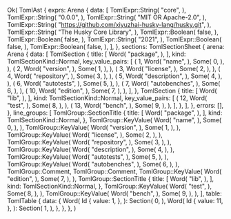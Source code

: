 Ok(
    TomlAst {
        exprs: Arena {
            data: [
                TomlExpr::String(
                    "core",
                ),
                TomlExpr::String(
                    "0.0.0",
                ),
                TomlExpr::String(
                    "MIT OR Apache-2.0",
                ),
                TomlExpr::String(
                    "https://github.com/xiyuzhai-husky-lang/husky.git",
                ),
                TomlExpr::String(
                    "The Husky Core Library",
                ),
                TomlExpr::Boolean(
                    false,
                ),
                TomlExpr::Boolean(
                    false,
                ),
                TomlExpr::String(
                    "2021",
                ),
                TomlExpr::Boolean(
                    false,
                ),
                TomlExpr::Boolean(
                    false,
                ),
            ],
        },
        sections: TomlSectionSheet {
            arena: Arena {
                data: [
                    TomlSection {
                        title: [
                            Word(
                                "package",
                            ),
                        ],
                        kind: TomlSectionKind::Normal,
                        key_value_pairs: [
                            (
                                1,
                                Word(
                                    "name",
                                ),
                                Some(
                                    0,
                                ),
                            ),
                            (
                                2,
                                Word(
                                    "version",
                                ),
                                Some(
                                    1,
                                ),
                            ),
                            (
                                3,
                                Word(
                                    "license",
                                ),
                                Some(
                                    2,
                                ),
                            ),
                            (
                                4,
                                Word(
                                    "repository",
                                ),
                                Some(
                                    3,
                                ),
                            ),
                            (
                                5,
                                Word(
                                    "description",
                                ),
                                Some(
                                    4,
                                ),
                            ),
                            (
                                6,
                                Word(
                                    "autotests",
                                ),
                                Some(
                                    5,
                                ),
                            ),
                            (
                                7,
                                Word(
                                    "autobenches",
                                ),
                                Some(
                                    6,
                                ),
                            ),
                            (
                                10,
                                Word(
                                    "edition",
                                ),
                                Some(
                                    7,
                                ),
                            ),
                        ],
                    },
                    TomlSection {
                        title: [
                            Word(
                                "lib",
                            ),
                        ],
                        kind: TomlSectionKind::Normal,
                        key_value_pairs: [
                            (
                                12,
                                Word(
                                    "test",
                                ),
                                Some(
                                    8,
                                ),
                            ),
                            (
                                13,
                                Word(
                                    "bench",
                                ),
                                Some(
                                    9,
                                ),
                            ),
                        ],
                    },
                ],
            },
            errors: [],
        },
        line_groups: [
            TomlGroup::SectionTitle {
                title: [
                    Word(
                        "package",
                    ),
                ],
                kind: TomlSectionKind::Normal,
            },
            TomlGroup::KeyValue(
                Word(
                    "name",
                ),
                Some(
                    0,
                ),
            ),
            TomlGroup::KeyValue(
                Word(
                    "version",
                ),
                Some(
                    1,
                ),
            ),
            TomlGroup::KeyValue(
                Word(
                    "license",
                ),
                Some(
                    2,
                ),
            ),
            TomlGroup::KeyValue(
                Word(
                    "repository",
                ),
                Some(
                    3,
                ),
            ),
            TomlGroup::KeyValue(
                Word(
                    "description",
                ),
                Some(
                    4,
                ),
            ),
            TomlGroup::KeyValue(
                Word(
                    "autotests",
                ),
                Some(
                    5,
                ),
            ),
            TomlGroup::KeyValue(
                Word(
                    "autobenches",
                ),
                Some(
                    6,
                ),
            ),
            TomlGroup::Comment,
            TomlGroup::Comment,
            TomlGroup::KeyValue(
                Word(
                    "edition",
                ),
                Some(
                    7,
                ),
            ),
            TomlGroup::SectionTitle {
                title: [
                    Word(
                        "lib",
                    ),
                ],
                kind: TomlSectionKind::Normal,
            },
            TomlGroup::KeyValue(
                Word(
                    "test",
                ),
                Some(
                    8,
                ),
            ),
            TomlGroup::KeyValue(
                Word(
                    "bench",
                ),
                Some(
                    9,
                ),
            ),
        ],
        table: TomlTable {
            data: {
                Word(
                    Id {
                        value: 1,
                    },
                ): Section(
                    0,
                ),
                Word(
                    Id {
                        value: 11,
                    },
                ): Section(
                    1,
                ),
            },
        },
    },
)